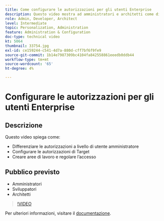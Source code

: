 ```yaml
---
title: Come configurare le autorizzazioni per gli utenti Enterprise
description: Questo video mostra ad amministratori e architetti come distinguere le autorizzazioni a livello di utente amministratore, configurare le autorizzazioni di Target, creare aree di lavoro e regolare l’accesso.
role: Admin, Developer, Architect
level: Intermediate
topic: Personalization, Administration
feature: Administration & Configuration
doc-type: technical video
kt: 5064
thumbnail: 33754.jpg
exl-id: ce159244-c541-4d7a-880d-cff7bf6f9fe9
source-git-commit: 1b14e7987309bc4104fa842558861eeedb0ddb44
workflow-type: tm+mt
source-wordcount: '65'
ht-degree: 4%

---
```


# Configurare le autorizzazioni per gli utenti Enterprise

## Descrizione

Questo video spiega come:

* Differenziare le autorizzazioni a livello di utente amministratore
* Configurare le autorizzazioni di Target
* Creare aree di lavoro e regolare l’accesso

## Pubblico previsto

* Amministratori
* Sviluppatori
* Architetti

>[!VIDEO](https://video.tv.adobe.com/v/33754/?quality=12)

Per ulteriori informazioni, visitare il [documentazione](https://experienceleague.adobe.com/docs/target/using/administer/administrating-target.html?lang=en).
